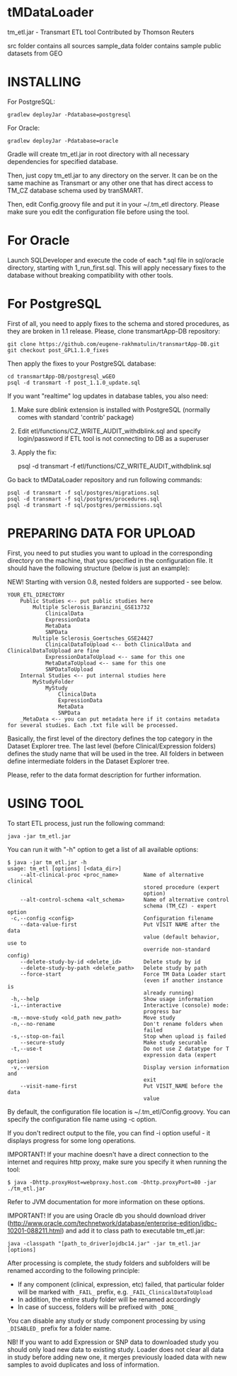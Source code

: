 tMDataLoader
============

tm_etl.jar - Transmart ETL tool
Contributed by Thomson Reuters

src folder contains all sources
sample_data folder contains sample public datasets from GEO


INSTALLING
==========

For PostgreSQL:

	gradlew deployJar -Pdatabase=postgresql

For Oracle:

	gradlew deployJar -Pdatabase=oracle

Gradle will create tm_etl.jar in root directory with all necessary dependencies for specified database.

Then, just copy tm_etl.jar to any directory on the server. It can be on the same machine as Transmart or any other one that has direct access to TM_CZ database schema used by tranSMART.

Then, edit Config.groovy file and put it in your ~/.tm_etl directory.
Please make sure you edit the configuration file before using the tool.

For Oracle
==========

Launch SQLDeveloper and execute the code of each *.sql file in sql/oracle directory, starting with 1_run_first.sql.
This will apply necessary fixes to the database without breaking compatibility with other tools.

For PostgreSQL
==============

First of all, you need to apply fixes to the schema and stored procedures, as they are broken in 1.1 release.
Please, clone transmartApp-DB repository:

	git clone https://github.com/eugene-rakhmatulin/transmartApp-DB.git
	git checkout post_GPL1.1.0_fixes
	
Then apply the fixes to your PostgreSQL database:
	
	cd transmartApp-DB/postgresql_wGEO
	psql -d transmart -f post_1.1.0_update.sql
		
If you want "realtime" log updates in database tables, you also need:

1) Make sure dblink extension is installed with PostgreSQL (normally comes with standard 'contrib' package)
2) Edit etl/functions/CZ_WRITE_AUDIT_withdblink.sql and specify login/password if ETL tool is not connecting to DB as a superuser
3) Apply the fix:
	
	psql -d transmart -f etl/functions/CZ_WRITE_AUDIT_withdblink.sql
		
Go back to tMDataLoader repository and run following commands:
				
	psql -d transmart -f sql/postgres/migrations.sql
	psql -d transmart -f sql/postgres/procedures.sql  	  	
	psql -d transmart -f sql/postgres/permissions.sql  	  	

PREPARING DATA FOR UPLOAD
=========================

First, you need to put studies you want to upload in the corresponding directory on the machine, that you specified in the configuration file.
It should have the following structure (below is just an example):

NEW! Starting with version 0.8, nested folders are supported - see below.

	YOUR_ETL_DIRECTORY
		Public Studies <-- put public studies here
			Multiple Sclerosis_Baranzini_GSE13732
				ClinicalData
				ExpressionData
				MetaData
				SNPData
			Multiple Sclerosis_Goertsches_GSE24427
				ClinicalDataToUpload <-- both ClinicalData and ClinicalDataToUpload are fine
				ExpressionDataToUpload <-- same for this one
				MetaDataToUpload <-- same for this one
				SNPDataToUpload
		Internal Studies <-- put internal studies here
			MyStudyFolder
				MyStudy
					ClinicalData
					ExpressionData
					MetaData
					SNPData
		_MetaData <-- you can put metadata here if it contains metadata for several studies. Each .txt file will be processed.
			
Basically, the first level of the directory defines the top category in the Dataset Explorer tree.
The last level (before Clinical/Expression folders) defines the study name that will be used in the tree. All folders in between define intermediate folders in the Dataset Explorer tree.

Please, refer to the data format description for further information.

USING TOOL
==========

To start ETL process, just run the following command:

    java -jar tm_etl.jar

You can run it with "-h" option to get a list of all available options:

    $ java -jar tm_etl.jar -h
    usage: tm_etl [options] [<data_dir>]                                      
        --alt-clinical-proc <proc_name>        Name of alternative clinical   
                                               stored procedure (expert       
                                               option)                        
        --alt-control-schema <alt_schema>      Name of alternative control    
                                               schema (TM_CZ) - expert option 
     -c,--config <config>                      Configuration filename         
        --data-value-first                     Put VISIT NAME after the data  
                                               value (default behavior, use to
                                               override non-standard config)  
        --delete-study-by-id <delete_id>       Delete study by id             
        --delete-study-by-path <delete_path>   Delete study by path           
        --force-start                          Force TM Data Loader start     
                                               (even if another instance is   
                                               already running)               
     -h,--help                                 Show usage information         
     -i,--interactive                          Interactive (console) mode:    
                                               progress bar                   
     -m,--move-study <old_path new_path>       Move study                     
     -n,--no-rename                            Don't rename folders when      
                                               failed                         
     -s,--stop-on-fail                         Stop when upload is failed     
        --secure-study                         Make study securable           
     -t,--use-t                                Do not use Z datatype for T    
                                               expression data (expert option)
     -v,--version                              Display version information and
                                               exit                           
        --visit-name-first                     Put VISIT_NAME before the data 
                                               value                          

By default, the configuration file location is ~/.tm_etl/Config.groovy.
You can specify the configuration file name using -c option.

If you don't redirect output to the file, you can find -i option useful - it displays progress for some long operations.

IMPORTANT! If your machine doesn't have a direct connection to the internet and requires http proxy, make sure you specify it when running the tool:

    $ java -Dhttp.proxyHost=webproxy.host.com -Dhttp.proxyPort=80 -jar ./tm_etl.jar

Refer to JVM documentation for more information on these options.

IMPORTANT! If you are using Oracle db you should download driver (http://www.oracle.com/technetwork/database/enterprise-edition/jdbc-10201-088211.html) and add it to class path to executable tm_etl.jar:

    java -classpath "[path_to_driver]ojdbc14.jar" -jar tm_etl.jar [options]

After processing is complete, the study folders and subfolders will be renamed according to the following principle:

 - If any component (clinical, expression, etc) failed, that particular folder will be marked with `_FAIL_` prefix, e.g. `_FAIL_ClinicalDataToUpload`
 - In addition, the entire study folder will be renamed accordingly
 - In case of success, folders will be prefixed with `_DONE_`
 
You can disable any study or study component processing by using `_DISABLED_` prefix for a folder name.

NB! If you want to add Expression or SNP data to downloaded study you should only load new data to existing study.
Loader does not clear all data in study before adding new one, it merges previously loaded data with new samples to avoid duplicates and loss of information.



 
 

